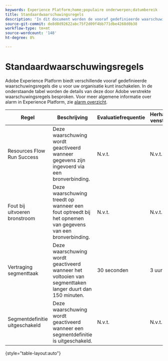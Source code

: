 ```yaml
---
keywords: Experience Platform;home;populaire onderwerpen;datumbereik
title: Standaardwaarschuwingsregels
description: 'In dit document worden de vooraf gedefinieerde waarschuwingsregels van het Experience Platform besproken. '
source-git-commit: de8d8d92622abc75f2d09f4bb771dbe4268d0b38
workflow-type: tm+mt
source-wordcount: '148'
ht-degree: 8%

---
```



# Standaardwaarschuwingsregels

Adobe Experience Platform biedt verschillende vooraf gedefinieerde waarschuwingsregels die u voor uw organisatie kunt inschakelen. In de onderstaande tabel worden de details van deze door Adobe verstrekte waarschuwingsregels besproken. Voor meer algemene informatie over alarm in Experience Platform, zie [alarm overzicht](./overview.md).

| Regel | Beschrijving | Evaluatiefrequentie | Herhaal venster |
| --- | --- | --- | --- |
| Resources Flow Run Success | Deze waarschuwing wordt geactiveerd wanneer gegevens zijn ingevoerd via een bronverbinding. | N.v.t. | N.v.t. |
| Fout bij uitvoeren bronstroom | Deze waarschuwing treedt op wanneer een fout optreedt bij het opnemen van gegevens van een bronverbinding. | N.v.t. | N.v.t. |
| Vertraging segmenttaak | Deze waarschuwing wordt geactiveerd wanneer het voltooien van segmenttaken langer duurt dan 150 minuten. | 30 seconden | 3 uur |
| Segmentdefinitie uitgeschakeld | Deze waarschuwing wordt geactiveerd wanneer een segmentdefinitie is uitgeschakeld. | N.v.t. | N.v.t. |

{style=&quot;table-layout:auto&quot;}

<!-- (Definitions to be added once available)
| Entitlement Threshold Exceeded | This alert triggers when the number of created profiles exceeds 80% of your organization's entitlement. | 30 seconds | N/A |
| No ingestion activity in past 24 hours | This alert triggers when no new data has been ingested in the last 24-hour period. | 1 day | 1 day |
| SFTP source has not ingested data | This alert triggers when an [SFTP source](../../sources/connectors/cloud-storage/sftp.md) has not ingested any data within a certain time period. | 1 day | 1 day |
| Ingestion error rate exceeded | This alert triggers when the error rate for data ingestion exceeds 20%. | 30 seconds | 30 seconds |
| Feed Message | This alert when an identity sharing feed message has been sent to a user using [Segment Match](../../segmentation/ui/segment-match.md). | N/A | N/A |
| Feed Access Revoked | This alert triggers when another Platform user revokes access to an identity sharing feed using [Segment Match](../../segmentation/ui/segment-match.md). | N/A | N/A |
| Feed Modified | This alert triggers when an identity sharing feed is modified by a user using [Segment Match](../../segmentation/ui/segment-match.md). | N/A | N/A |
| Feed Shared | This alert triggers when a user shares a new feed in [Segment Match](../../segmentation/ui/segment-match.md). | N/A | N/A |
| Link Request | This alert triggers when a user requests to connect for partner sharing. | N/A | N/A |
| Link Action | This alert triggers when a user accepts a request to connect for partner sharing. | N/A | N/A |
-->
